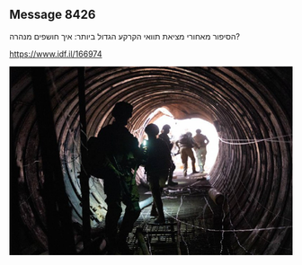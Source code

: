 ## Message 8426

הסיפור מאחורי מציאת תוואי הקרקע הגדול ביותר:
איך חושפים מנהרה?

https://www.idf.il/166974

![Photo](./8426/8426_photo.jpg)
